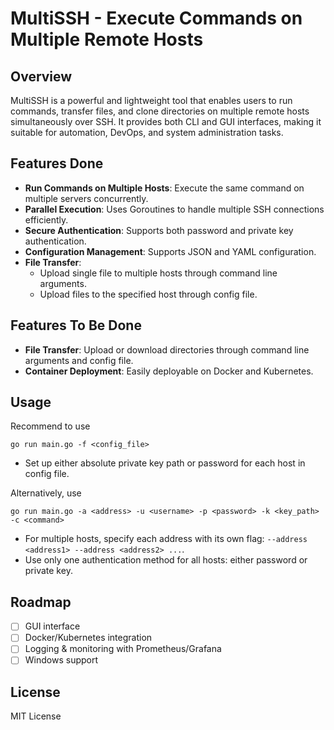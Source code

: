 # MultiSSH - Execute Commands on Multiple Remote Hosts

## Overview
MultiSSH is a powerful and lightweight tool that enables users to run commands, transfer files, and clone directories on multiple remote hosts simultaneously over SSH. It provides both CLI and GUI interfaces, making it suitable for automation, DevOps, and system administration tasks.

## Features Done
- **Run Commands on Multiple Hosts**: Execute the same command on multiple servers concurrently.
- **Parallel Execution**: Uses Goroutines to handle multiple SSH connections efficiently.
- **Secure Authentication**: Supports both password and private key authentication.
- **Configuration Management**: Supports JSON and YAML configuration.
- **File Transfer**: 
    - Upload single file to multiple hosts through command line arguments.
    - Upload files to the specified host through config file.

## Features To Be Done
- **File Transfer**: Upload or download directories through command line arguments and config file.
- **Container Deployment**: Easily deployable on Docker and Kubernetes.

## Usage
Recommend to use
```shell
go run main.go -f <config_file>
```
- Set up either absolute private key path or password for each host in config file.

Alternatively, use
```shell
go run main.go -a <address> -u <username> -p <password> -k <key_path> -c <command>
```
- For multiple hosts, specify each address with its own flag: `--address <address1> --address <address2> ...`.
- Use only one authentication method for all hosts: either password or private key.

## Roadmap
- [ ] GUI interface
- [ ] Docker/Kubernetes integration
- [ ] Logging & monitoring with Prometheus/Grafana
- [ ] Windows support

## License
MIT License
